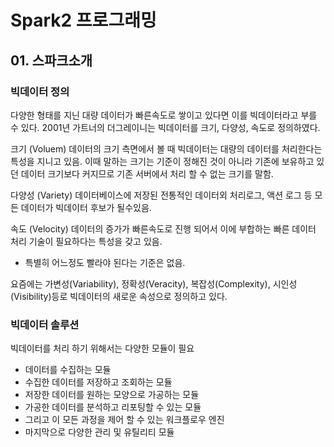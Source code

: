 # Spark2 프로그래밍

## 01. 스파크소개
### 빅데이터 정의
다양한 형태를 지닌 대량 데이터가 빠른속도로 쌓이고 있다면 이를 빅데이터라고 부를 수 있다.
2001년 가트너의 더그레이니는 빅데이터를 크기, 다양성, 속도로 정의하였다.

크기 (Voluem)
데이터의 크기 측면에서 볼 때 빅데이터는 대량의 데이터를 처리한다는 특성을 지니고 있음.
이때 말하는 크기는 기준이 정해진 것이 아니라 기존에 보유하고 있던 데이터 크기보다 커지므로 기존 서버에서 처리 할 수 없는 크기를 말함.

다양성 (Variety)
데이터베이스에 저장된 전통적인 데이터외 처리로그, 액션 로그 등 모든 데이터가 빅데이터 후보가 될수있음.

속도 (Velocity)
데이터의 증가가 빠른속도로 진행 되어서 이에 부합하는 빠른 데이터 처리 기술이 필요하다는 특성을 갖고 있음.
- 특별히 어느정도 빨라야 된다는 기준은 없음.

요즘에는 가변성(Variability), 정확성(Veracity), 복잡성(Complexity), 시인성(Visibility)등로 빅데이터의 새로운 속성으로 정의하고 있다.

### 빅데이터 솔루션
빅데이터를 처리 하기 위해서는 다양한 모듈이 필요

- 데이터를 수집하는 모듈
- 수집한 데이터를 저장하고 조회하는 모듈
- 저장한 데이터를 원하는 모양으로 가공하는 모듈
- 가공한 데이터를 분석하고 리포팅할 수 있는 모듈
- 그리고 이 모든 과정을 제어 할 수 있는 워크플로우 엔진
- 마지막으로 다양한 관리 및 유틸리티 모듈


